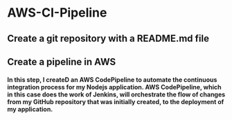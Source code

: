 # AWS-CI-Pipeline

## Create a git repository with a README.md file

## Create a pipeline in AWS
#### In this step, I createD an AWS CodePipeline to automate the continuous integration process for my Nodejs application. AWS CodePipeline, which in this case does the work of Jenkins, will orchestrate the flow of changes from my GitHub repository that was initially created, to the deployment of my application.